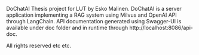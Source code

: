 DoChatAI
Thesis project for LUT by Esko Malinen. DoChatAI is a server application implementing a RAG system using Milvus and OpenAI API through LangChain. API documentation generated using Swagger-UI is available under doc folder and in runtime through http://localhost:8086/api-doc.

All rights reserved etc etc.
